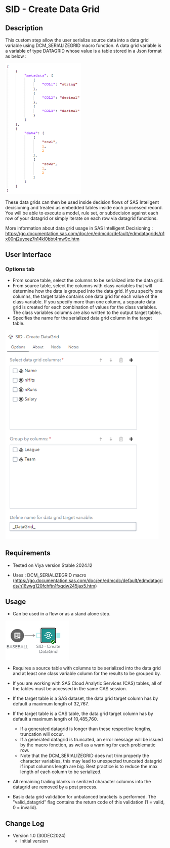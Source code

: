 # SID - Create Data Grid

## Description

This custom step allow the user serialize source data into a data grid variable using DCM_SERIALIZEGRID macro function. 
A data grid variable is a variable of type DATAGRID whose value is a table stored in a Json format as below :

<kbd>![](img/_SIDG_DataGrid.png)</kbd>

These data grids can then be used inside decision flows of SAS Inteligent decisioning and treated as embedded tables inside each processed record. 
You will be able to execute a model, rule set, or subdecision against each row of your datagrid or simply iterate on each row via datagrid functions. 

More information about data grid usage in SAS Intelligent Decisioning : https://go.documentation.sas.com/doc/en/edmcdc/default/edmdatagrids/p1x00nj2uyxez7n14kl0bbt4mw9c.htm

## User Interface

### Options tab ###

   * From source table, select the columns to be serialized into the data grid.
   * From source table, select the columns with class variables that will determine how the data is grouped into the data grid. If you specify one columns, the target table contains one data grid for each value of the class variable. If you specify more than one column, a separate data grid is created for each combination of values for the class variables. The class variables columns are also written to the output target tables.
   * Specifies the name for the serialized data grid column in the target table. 

   <kbd>![](img/_SIDG_Options.png)</kbd>

## Requirements

* Tested on Viya version Stable 2024.12

* Uses : DCM_SERIALIZEGRID macro (https://go.documentation.sas.com/doc/en/edmcdc/default/edmdatagrids/n16ywg120fchftn1fxqdw245jax5.htm)

## Usage

   * Can be used in a flow or as a stand alone step. 

   <kbd>![](img/_SIDG_Usage.png)</kbd>

   * Requires a source table with columns to be serialized into the data grid and at least one class variable column for the results to be grouped by. 

   * If you are working with SAS Cloud Analytic Services (CAS) tables, all of the tables must be accessed in the same CAS session.

   * If the target table is a SAS dataset, the data grid target column has by default a maximum length of 32,767.
   * If the target table is a CAS table, the data grid target column has by default a maximum length of 10,485,760.
      * If a generated datagrid is longer than these respective lengths, truncation will occur. 
      * If a generated datagrid is truncated, an error message will be issued by the macro fonction, as well as a warning for each problematic row.
      * Note that the DCM_SERIALIZEGRID does not trim properly the character variables, this may lead to unexpected truncated datagrid if input columns length are big. 
	    Best practice is to reduce the max length of each column to be serialized. 
		
   * All remaining trailing blanks in serilized character columns into the datagrid are removed by a post process. 

   * Basic data grid validation for unbalanced brackets is performed. The "valid_datagrid" flag contains the return code of this validation (1 = valid, 0 = invalid). 

## Change Log

* Version 1.0 (30DEC2024)
    * Initial version 

